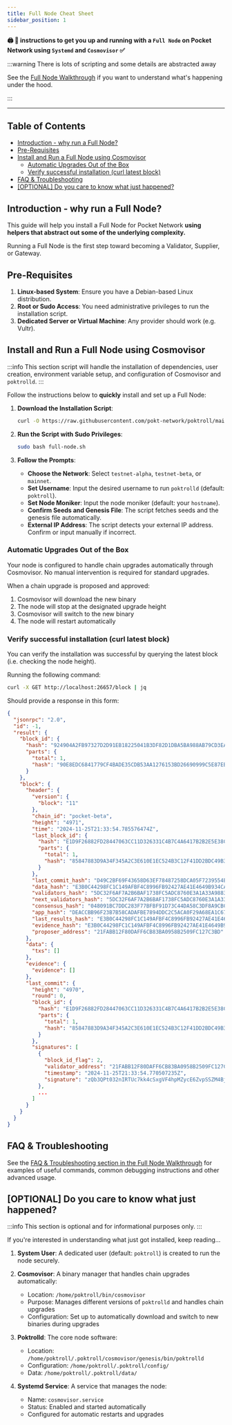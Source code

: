 ```yaml
---
title: Full Node Cheat Sheet
sidebar_position: 1
---
```


**🖨 🍝 instructions to get you up and running with a `Full Node` on Pocket Network using `Systemd` and `Cosmovisor` ✅**

:::warning There is lots of scripting and some details are abstracted away

See the [Full Node Walkthrough](../walkthroughs/full_node_walkthrough.md) if you want to understand what's happening under the hood.

:::

---

## Table of Contents <!-- omit in toc -->

- [Introduction - why run a Full Node?](#introduction---why-run-a-full-node)
- [Pre-Requisites](#pre-requisites)
- [Install and Run a Full Node using Cosmovisor](#install-and-run-a-full-node-using-cosmovisor)
  - [Automatic Upgrades Out of the Box](#automatic-upgrades-out-of-the-box)
  - [Verify successful installation (curl latest block)](#verify-successful-installation-curl-latest-block)
- [FAQ \& Troubleshooting](#faq--troubleshooting)
- [\[OPTIONAL\] Do you care to know what just happened?](#optional-do-you-care-to-know-what-just-happened)

## Introduction - why run a Full Node?

This guide will help you install a Full Node for Pocket Network
**using helpers that abstract out some of the underlying complexity.**

Running a Full Node is the first step toward becoming a Validator, Supplier, or Gateway.

## Pre-Requisites

1. **Linux-based System**: Ensure you have a Debian-based Linux distribution.
2. **Root or Sudo Access**: You need administrative privileges to run the installation script.
3. **Dedicated Server or Virtual Machine**: Any provider should work (e.g. Vultr).

## Install and Run a Full Node using Cosmovisor

:::info
This section script will handle the installation of dependencies, user creation,
environment variable setup, and configuration of Cosmovisor and `poktrolld`.
:::

Follow the instructions below to **quickly** install and set up a Full Node:

1. **Download the Installation Script**:

   ```bash
   curl -O https://raw.githubusercontent.com/pokt-network/poktroll/main/tools/installer/full-node.sh
   ```

2. **Run the Script with Sudo Privileges**:

   ```bash
   sudo bash full-node.sh
   ```

3. **Follow the Prompts**:

   - **Choose the Network**: Select `testnet-alpha`, `testnet-beta`, or `mainnet`.
   - **Set Username**: Input the desired username to run `poktrolld` (default: `poktroll`).
   - **Set Node Moniker**: Input the node moniker (default: your `hostname`).
   - **Confirm Seeds and Genesis File**: The script fetches seeds and the genesis file automatically.
   - **External IP Address**: The script detects your external IP address. Confirm or input manually if incorrect.

### Automatic Upgrades Out of the Box

Your node is configured to handle chain upgrades automatically through Cosmovisor. No manual intervention is required for standard upgrades.

When a chain upgrade is proposed and approved:

1. Cosmovisor will download the new binary
2. The node will stop at the designated upgrade height
3. Cosmovisor will switch to the new binary
4. The node will restart automatically

### Verify successful installation (curl latest block)

You can verify the installation was successful by querying the latest block (i.e. checking the node height).

Running the following command:

```bash
curl -X GET http://localhost:26657/block | jq
```

Should provide a response in this form:

```json
{
  "jsonrpc": "2.0",
  "id": -1,
  "result": {
    "block_id": {
      "hash": "924904A2FB97327D2D91EB18225041B3DF82D1DBA5BA988AB79CD3EAC4A4960C",
      "parts": {
        "total": 1,
        "hash": "90E8EDC6841779CF4BADE35CDB53AA1276153BD26690999C5E87EB0E49E91AC8"
      }
    },
    "block": {
      "header": {
        "version": {
          "block": "11"
        },
        "chain_id": "pocket-beta",
        "height": "4971",
        "time": "2024-11-25T21:33:54.785576474Z",
        "last_block_id": {
          "hash": "E1D9F26882FD28447063CC11D326331C4B7C4A6417B2B2E5E38C5484C6D98168",
          "parts": {
            "total": 1,
            "hash": "85847883D9A34F345A2C3E610E1EC524B3C12F41DD2BDC49B36824D9A12EAB32"
          }
        },
        "last_commit_hash": "D49C2BF69F43658D63EF78487258DCA05F7239554E668CF9AE2502A5C6DB104E",
        "data_hash": "E3B0C44298FC1C149AFBF4C8996FB92427AE41E4649B934CA495991B7852B855",
        "validators_hash": "5DC32F6AF7A2B6BAF1738FC5ADC8760E3A1A33A98839071D6A6FE503AD3BD52E",
        "next_validators_hash": "5DC32F6AF7A2B6BAF1738FC5ADC8760E3A1A33A98839071D6A6FE503AD3BD52E",
        "consensus_hash": "048091BC7DDC283F77BFBF91D73C44DA58C3DF8A9CBC867405D8B7F3DAADA22F",
        "app_hash": "DEACCBB96F23B7B58CADAFBE7894DDC2C5ACA0F29A68EA1C67407FA06C8D617C",
        "last_results_hash": "E3B0C44298FC1C149AFBF4C8996FB92427AE41E4649B934CA495991B7852B855",
        "evidence_hash": "E3B0C44298FC1C149AFBF4C8996FB92427AE41E4649B934CA495991B7852B855",
        "proposer_address": "21FABB12F80DAFF6CB83BA0958B2509FC127C3BD"
      },
      "data": {
        "txs": []
      },
      "evidence": {
        "evidence": []
      },
      "last_commit": {
        "height": "4970",
        "round": 0,
        "block_id": {
          "hash": "E1D9F26882FD28447063CC11D326331C4B7C4A6417B2B2E5E38C5484C6D98168",
          "parts": {
            "total": 1,
            "hash": "85847883D9A34F345A2C3E610E1EC524B3C12F41DD2BDC49B36824D9A12EAB32"
          }
        },
        "signatures": [
          {
            "block_id_flag": 2,
            "validator_address": "21FABB12F80DAFF6CB83BA0958B2509FC127C3BD",
            "timestamp": "2024-11-25T21:33:54.770507235Z",
            "signature": "zQb3QPt032nIRTUc7kk4cSxgVF4hpMZycE6ZvpSSZM4Bj1XlOEcdFtHWiLsileVX9RkZHqChzGBstCnfCfK8Bg=="
          },
          ...
        ]
      }
    }
  }
}
```

## FAQ & Troubleshooting

See the [FAQ & Troubleshooting section in the Full Node Walkthrough](../walkthroughs/full_node_walkthrough.md#faq--troubleshooting)
for examples of useful commands, common debugging instructions and other advanced usage.

## [OPTIONAL] Do you care to know what just happened?

:::info
This section is optional and for informational purposes only.
:::

If you're interested in understanding what just got installed, keep reading...

1. **System User**: A dedicated user (default: `poktroll`) is created to run the node securely.

2. **Cosmovisor**: A binary manager that handles chain upgrades automatically:

   - Location: `/home/poktroll/bin/cosmovisor`
   - Purpose: Manages different versions of `poktrolld` and handles chain upgrades
   - Configuration: Set up to automatically download and switch to new binaries during upgrades

3. **Poktrolld**: The core node software:

   - Location: `/home/poktroll/.poktroll/cosmovisor/genesis/bin/poktrolld`
   - Configuration: `/home/poktroll/.poktroll/config/`
   - Data: `/home/poktroll/.poktroll/data/`

4. **Systemd Service**: A service that manages the node:
   - Name: `cosmovisor.service`
   - Status: Enabled and started automatically
   - Configured for automatic restarts and upgrades
